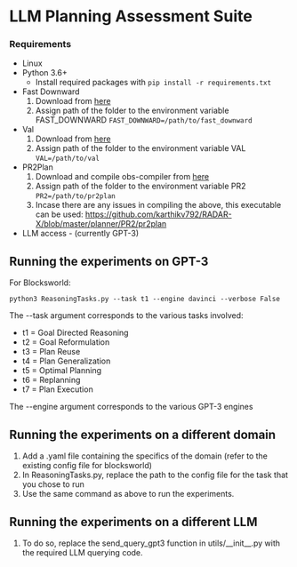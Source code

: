 # LLM Planning Assessment Suite

### Requirements
- Linux
- Python 3.6+ 
  - Install required packages with `pip install -r requirements.txt`
- Fast Downward 
    1. Download from [here](https://www.fast-downward.org/ObtainingAndRunningFastDownward) 
    2. Assign path of the folder to the environment variable FAST_DOWNWARD `FAST_DOWNWARD=/path/to/fast_downward`
- Val 
    1. Download from [here](https://www.fast-downward.org/SettingUpVal) 
    2. Assign path of the folder to the environment variable VAL `VAL=/path/to/val`
- PR2Plan
    1. Download and compile obs-compiler from [here](https://sites.google.com/site/prasplanning/file-cabinet)
    2. Assign path of the folder to the environment variable PR2 `PR2=/path/to/pr2plan`
    3. Incase there are any issues in compiling the above, this executable can be used: https://github.com/karthikv792/RADAR-X/blob/master/planner/PR2/pr2plan
- LLM access - (currently GPT-3)

## Running the experiments on GPT-3
For Blocksworld:
```
python3 ReasoningTasks.py --task t1 --engine davinci --verbose False
```
The --task argument corresponds to the various tasks involved:
- t1 = Goal Directed Reasoning
- t2 = Goal Reformulation 
- t3 = Plan Reuse 
- t4 = Plan Generalization
- t5 = Optimal Planning
- t6 = Replanning 
- t7 = Plan Execution 

The --engine argument corresponds to the various GPT-3 engines

## Running the experiments on a different domain
1. Add a .yaml file containing the specifics of the domain (refer to the existing config file for blocksworld)
2. In ReasoningTasks.py, replace the path to the config file for the task that you chose to run
3. Use the same command as above to run the experiments.

## Running the experiments on a different LLM
1. To do so, replace the send_query_gpt3 function in utils/\_\_init__.py with the required LLM querying code.
